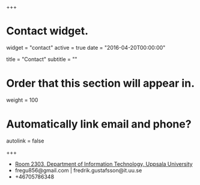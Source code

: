 +++
# Contact widget.
widget = "contact"
active = true
date = "2016-04-20T00:00:00"

title = "Contact"
subtitle = ""

# Order that this section will appear in.
weight = 100

# Automatically link email and phone?
autolink = false

+++

<ul class="fa-ul" itemscope>

  <li>
    <i class="fa-li fa fa-map-marker fa-2x" aria-hidden="true"></i>
    <span id="person-address" itemprop="address">
    <a href="https://goo.gl/maps/EZumPhF7q7A2" target="_blank">Room 2303, Department of Information Technology, Uppsala University</a>
    </span>
  </li>

  <li>
    <i class="fa-li fa fa-envelope fa-2x" aria-hidden="true"></i>
    <span id="person-email" itemprop="email">
    fregu856@gmail.com | fredrik.gustafsson@it.uu.se
    </span>
  </li>

  <li>
    <i class="fa-li fa fa-phone fa-2x" aria-hidden="true"></i>
    <span id="person-telephone" itemprop="telephone">
    +46705786348
    </span>
  </li>

</ul>
